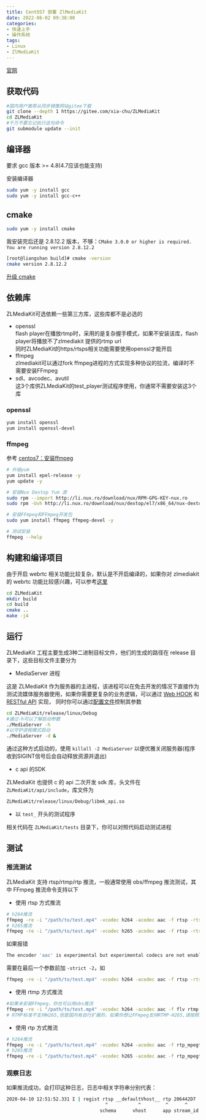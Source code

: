 ```yaml
---
title: CentOS7 部署 ZlMediaKit
date: 2022-06-02 ‏‎09:38:00
categories:
- 快速上手
- 操作系统
tags:
- Linux
- ZlMediaKit
---
```


[官网](https://github.com/ZLMediaKit/ZLMediaKit/wiki/%E5%BF%AB%E9%80%9F%E5%BC%80%E5%A7%8B)

## 获取代码

```bash
#国内用户推荐从同步镜像网站gitee下载 
git clone --depth 1 https://gitee.com/xia-chu/ZLMediaKit
cd ZLMediaKit
#千万不要忘记执行这句命令
git submodule update --init
```

## 编译器

要求 gcc 版本 >= 4.8(4.7应该也能支持)

安装编译器

```bash
sudo yum -y install gcc
sudo yum -y install gcc-c++
```

## cmake

```bash
sudo yum -y install cmake
```

我安装完后还是 2.8.12.2 版本，不够：`CMake 3.0.0 or higher is required. You are running version 2.8.12.2`

```bash
[root@liangshan build]# cmake -version
cmake version 2.8.12.2
```

[升级 cmake](./CentOS7-升级-cmake.md)

## 依赖库

ZLMediaKit可选依赖一些第三方库，这些库都不是必选的

- openssl  
flash player在播放rtmp时，采用的是复杂握手模式，如果不安装该库，flash player将播放不了zlmediakit 提供的rtmp url  
同时ZLMediaKit的https/rtsps相关功能需要使用openssl才能开启
- ffmpeg  
zlmediakit可以通过fork ffmpeg进程的方式实现多种协议的拉流，编译时不需要安装FFmpeg
- sdl、avcodec、avutil  
这3个库供ZLMediaKit的test_player测试程序使用，你通常不需要安装这3个库

### openssl

```bash
yum install openssl
yum install openssl-devel
```

### ffmpeg

参考 [centos7：安装ffmpeg](https://www.jianshu.com/p/7bf6385eee6e)

```bash
# 升级yum
yum install epel-release -y
yum update -y

# 安装Nux Dextop Yum 源
sudo rpm --import http://li.nux.ro/download/nux/RPM-GPG-KEY-nux.ro
sudo rpm -Uvh http://li.nux.ro/download/nux/dextop/el7/x86_64/nux-dextop-release-0-5.el7.nux.noarch.rpm

# 安装FFmpeg和FFmpeg开发包
sudo yum install ffmpeg ffmpeg-devel -y

# 测试安装
ffmpeg --help
```

## 构建和编译项目

由于开启 webrtc 相关功能比较复杂，默认是不开启编译的，如果你对 zlmediakit 的 webrtc 功能比较感兴趣，可以参考[这里](https://github.com/ZLMediaKit/ZLMediaKit/wiki/zlm%E5%90%AF%E7%94%A8webrtc%E7%BC%96%E8%AF%91%E6%8C%87%E5%8D%97)

```bash
cd ZLMediaKit
mkdir build
cd build
cmake ..
make -j4
```

## 运行

ZLMediaKit 工程主要生成3种二进制目标文件，他们的生成的路径在 release 目录下，这些目标文件主要分为

- MediaServer 进程

这是 ZLMediaKit 作为服务器的主进程，该进程可以在免去开发的情况下直接作为测试流媒体服务器使用，如果你需要更复杂的业务逻辑，可以通过
[Web HOOK](https://github.com/zlmediakit/ZLMediaKit/wiki/MediaServer%E6%94%AF%E6%8C%81%E7%9A%84HTTP-HOOK-API) 和
[RESTful API](https://github.com/zlmediakit/ZLMediaKit/wiki/MediaServer%E6%94%AF%E6%8C%81%E7%9A%84HTTP-API) 实现，
同时你可以通过[配置文件](https://github.com/zlmediakit/ZLMediaKit/wiki/%E9%85%8D%E7%BD%AE%E6%96%87%E4%BB%B6%E8%AF%A6%E8%A7%A3)控制其参数

```bash
cd ZLMediaKit/release/linux/Debug
#通过-h可以了解启动参数
./MediaServer -h
#以守护进程模式启动
./MediaServer -d &
```

通过这种方式启动的，使用 `killall -2 MediaServer` 以便优雅关闭服务器(程序收到SIGINT信号后会自动释放资源并退出)

- c api 的SDK

ZLMediaKit 也提供 c 的 api 二次开发 sdk 库，头文件在 `ZLMediaKit/api/include`，库文件为

```bash
ZLMediaKit/release/linux/Debug/libmk_api.so
```

- 以 `test_` 开头的测试程序

相关代码在 `ZLMediaKit/tests` 目录下，你可以对照代码启动测试进程

## 测试

### 推流测试

ZLMediaKit 支持 rtsp/rtmp/rtp 推流，一般通常使用 obs/ffmpeg 推流测试，其中 FFmpeg 推流命令支持以下

- 使用 rtsp 方式推流

```bash
# h264推流
ffmpeg -re -i "/path/to/test.mp4" -vcodec h264 -acodec aac -f rtsp -rtsp_transport tcp rtsp://127.0.0.1/live/test
# h265推流
ffmpeg -re -i "/path/to/test.mp4" -vcodec h265 -acodec aac -f rtsp -rtsp_transport tcp rtsp://127.0.0.1/live/test
```

如果报错

```bash
The encoder 'aac' is experimental but experimental codecs are not enabled, add '-strict -2' if you want to use it
```

需要在最后一个参数前加 `-strict -2`，如

```bash
ffmpeg -re -i "/path/to/test.mp4" -vcodec h264 -acodec aac -f rtsp -rtsp_transport tcp -strict -2 rtsp://127.0.0.1/live/test
```

- 使用 rtmp 方式推流

```bash
#如果未安装FFmpeg，你也可以用obs推流
ffmpeg -re -i "/path/to/test.mp4" -vcodec h264 -acodec aac -f flv rtmp://127.0.0.1/live/test
# RTMP标准不支持H265,但是国内有自行扩展的，如果你想让FFmpeg支持RTMP-H265,请按照此文章编译：https://github.com/ksvc/FFmpeg/wiki/hevcpush
```

- 使用 rtp 方式推流

```bash
# h264推流
ffmpeg -re -i "/path/to/test.mp4" -vcodec h264 -acodec aac -f rtp_mpegts rtp://127.0.0.1:10000
# h265推流
ffmpeg -re -i "/path/to/test.mp4" -vcodec h265 -acodec aac -f rtp_mpegts rtp://127.0.0.1:10000
```

### 观察日志

如果推流成功，会打印这种日志，日志中相关字符串分别代表：

```bash
2020-04-10 12:51:52.331 I | regist rtsp __defaultVhost__ rtp 206442D7
                                    ^           ^         ^      ^
                                  schema      vhost      app stream_id
```
